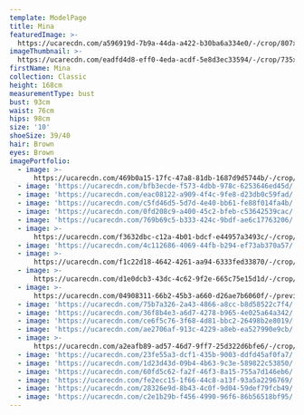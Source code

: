 ```yaml
---
template: ModelPage
title: Mina
featuredImage: >-
  https://ucarecdn.com/a596919d-7b9a-44da-a422-b30ba6a334e0/-/crop/807x491/0,196/-/preview/
imageThumbnail: >-
  https://ucarecdn.com/eadfd4d8-eff0-4eda-acdf-5e8d3ec33594/-/crop/735x956/426,50/-/preview/
firstName: Mina
collection: Classic
height: 168cm
measurementType: bust
bust: 93cm
waist: 76cm
hips: 98cm
size: '10'
shoeSize: 39/40
hair: Brown
eyes: Brown
imagePortfolio:
  - image: >-
      https://ucarecdn.com/469b0a15-17fc-47a8-81db-1687d9d5744b/-/crop/807x1112/0,98/-/preview/
  - image: 'https://ucarecdn.com/bfb3ecde-f573-4dbb-978c-6253646ed45d/'
  - image: 'https://ucarecdn.com/eac08122-a909-4f4c-9fe8-d23db0c59fad/'
  - image: 'https://ucarecdn.com/c5fd46d5-5d7d-4e40-bb61-fe88f014fa4b/'
  - image: 'https://ucarecdn.com/0fd208c9-a400-45c2-bfeb-c53642539cac/'
  - image: 'https://ucarecdn.com/769b69c5-b333-424c-9bdf-ae6c17763206/'
  - image: >-
      https://ucarecdn.com/f3632dbc-c12a-4b01-bdcf-e44957a3493c/-/crop/634x883/0,68/-/preview/
  - image: 'https://ucarecdn.com/4c112686-4069-44fb-b294-ef73ab370a57/'
  - image: >-
      https://ucarecdn.com/f1c22d18-4642-4261-aa94-6333fed33870/-/crop/2295x1599/142,0/-/preview/
  - image: >-
      https://ucarecdn.com/d1e0dcb3-43dc-4c62-9f2e-665c75e15d1d/-/crop/807x1121/0,89/-/preview/
  - image: >-
      https://ucarecdn.com/04908311-66b2-45b3-a660-d26ae7b6060f/-/preview/-/rotate/90/
  - image: 'https://ucarecdn.com/75b7a326-2a43-4866-a8cc-b8d58522c7f4/'
  - image: 'https://ucarecdn.com/36f8b4e3-a6d7-4278-b965-4e025a64a342/'
  - image: 'https://ucarecdn.com/ce6f5c76-3f68-4d81-bbc2-26498b2e8019/'
  - image: 'https://ucarecdn.com/ae2706af-913c-4229-a8eb-ea527990e9cb/'
  - image: >-
      https://ucarecdn.com/a2eafb89-ad57-46d7-9ff7-25d322d6bfe6/-/crop/807x1029/0,181/-/preview/
  - image: 'https://ucarecdn.com/23fe55a3-dcf1-435b-9003-ddfd45af0fa7/'
  - image: 'https://ucarecdn.com/1d23d43d-09b4-4b63-9c3e-589822c53850/'
  - image: 'https://ucarecdn.com/60fd5c62-fa2f-46f3-8a15-755a7d146eb6/'
  - image: 'https://ucarecdn.com/fe2ecc15-1f66-44c8-a13f-93a5a2296769/'
  - image: 'https://ucarecdn.com/28326e9d-8b43-4c0f-9d04-59def79fcb49/'
  - image: 'https://ucarecdn.com/c2e1b29b-f456-4990-96f6-86b56518bf95/'
---
```


